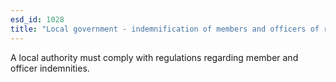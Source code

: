```yaml
---
esd_id: 1028
title: "Local government - indemnification of members and officers of relevant authorities"
---
```


A local authority must comply with regulations regarding member and officer indemnities.

